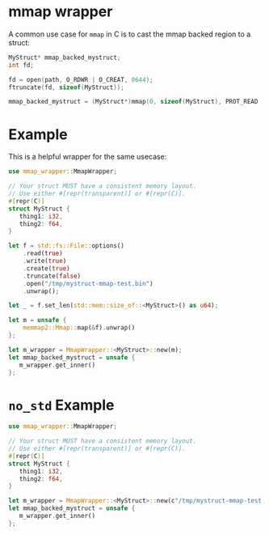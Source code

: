 # mmap wrapper

A common use case for `mmap` in C is to cast the mmap backed region to a struct:
```c
MyStruct* mmap_backed_mystruct;
int fd;

fd = open(path, O_RDWR | O_CREAT, 0644);
ftruncate(fd, sizeof(MyStruct));

mmap_backed_mystruct = (MyStruct*)mmap(0, sizeof(MyStruct), PROT_READ | PROT_WRITE, MAP_SHARED, fd, 0);
```


# Example

This is a helpful wrapper for the same usecase:
```rust
use mmap_wrapper::MmapWrapper;

// Your struct MUST have a consistent memory layout.
// Use either #[repr(transparent)] or #[repr(C)].
#[repr(C)]
struct MyStruct {
   thing1: i32,
   thing2: f64,
}

let f = std::fs::File::options()
    .read(true)
    .write(true)
    .create(true)
    .truncate(false)
    .open("/tmp/mystruct-mmap-test.bin")
    .unwrap();

let _ = f.set_len(std::mem::size_of::<MyStruct>() as u64);

let m = unsafe {
    memmap2::Mmap::map(&f).unwrap()
};

let m_wrapper = MmapWrapper::<MyStruct>::new(m);
let mmap_backed_mystruct = unsafe {
   m_wrapper.get_inner()
};
```

# `no_std` Example

```rust ignore
use mmap_wrapper::MmapWrapper;

// Your struct MUST have a consistent memory layout.
// Use either #[repr(transparent)] or #[repr(C)].
#[repr(C)]
struct MyStruct {
   thing1: i32,
   thing2: f64,
}

let m_wrapper = MmapWrapper::<MyStruct>::new(c"/tmp/mystruct-mmap-test.bin").unwrap();
let mmap_backed_mystruct = unsafe {
   m_wrapper.get_inner()
};
```
